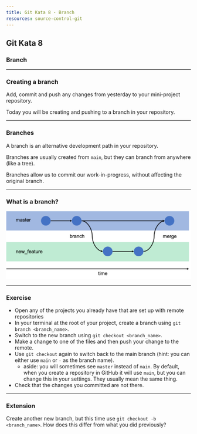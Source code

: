 ```yaml
---
title: Git Kata 8 - Branch
resources: source-control-git
---
```


## Git Kata 8

### Branch

---

### Creating a branch

Add, commit and push any changes from yesterday to your mini-project repository.

Today you will be creating and pushing to a branch in your repository.

---

### Branches

A branch is an alternative development path in your repository.

Branches are usually created from `main`, but they can branch from anywhere (like a tree).

Branches allow us to commit our work-in-progress, without affecting the original branch.

---

### What is a branch?

![](./img/git-branch-merge.png)

---

### Exercise

- Open any of the projects you already have that are set up with remote repositories
- In your terminal at the root of your project, create a branch using `git branch <branch_name>`.
- Switch to the new branch using `git checkout <branch_name>`.
- Make a change to one of the files and then push your change to the remote.
- Use `git checkout` again to switch back to the main branch (hint: you can either use `main` or `-` as the branch name).
    - aside: you will sometimes see `master` instead of `main`. By default, when you create a repository in GitHub it will use `main`, but you can change this in your settings. They usually mean the same thing.
- Check that the changes you committed are not there.

---

### Extension

Create another new branch, but this time use `git checkout -b <branch_name>`. How does this differ from what you did previously?
